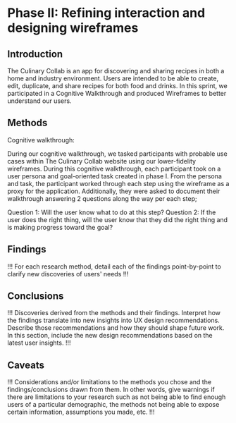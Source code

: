 # Phase II: Refining interaction and designing wireframes

## Introduction

The Culinary Collab is an app for discovering and sharing recipes in both a home and industry environment. Users are intended to be able to create, edit, duplicate, and share recipes for both food and drinks. In this sprint, we participated in a Cognitive Walkthrough and produced Wireframes to better understand our users.

## Methods

Cognitive walkthrough:

During our cognitive walkthrough, we tasked participants with probable use cases within The Culinary Collab website using our lower-fidelity wireframes. During this cognitive walkthrough, each participant took on a user persona and goal-oriented task created in phase I. From the persona and task, the participant worked through each step using the wireframe as a proxy for the application. Additionally, they were asked to document their walkthrough answering 2 questions along the way per each step;

Question 1: Will the user know what to do at this step? 
Question 2: If the user does the right thing, will the user know that they did the right thing and is making progress toward the goal?

## Findings

!!! For each research method, detail each of the findings point-by-point to clarify new discoveries of users' needs !!!

## Conclusions

!!! Discoveries derived from the methods and their findings. Interpret how the findings translate into new insights into UX design recommendations. Describe those recommendations and how they should shape future work. In this section, include the new design recommendations based on the latest user insights. !!!

## Caveats

!!! Considerations and/or limitations to the methods you chose and the findings/conclusions drawn from them. In other words, give warnings if there are limitations to your research such as not being able to find enough users of a particular demographic, the methods not being able to expose certain information, assumptions you made, etc. !!!
